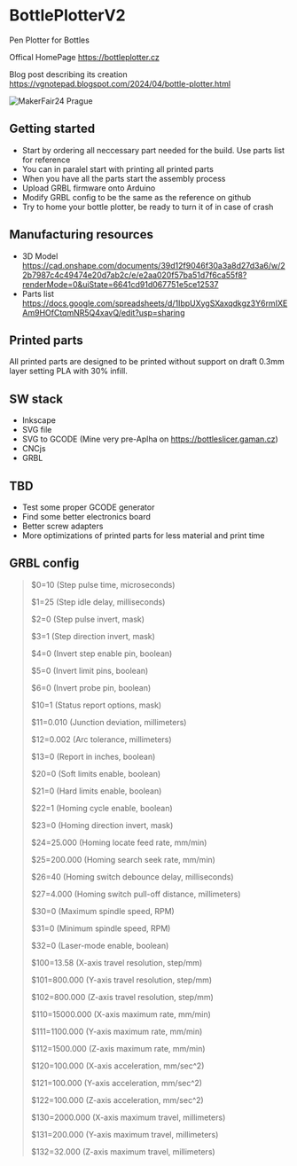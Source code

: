# BottlePlotterV2
Pen Plotter for Bottles

Offical HomePage https://bottleplotter.cz

Blog post describing its creation https://vgnotepad.blogspot.com/2024/04/bottle-plotter.html

![MakerFair24 Prague](https://bottleplotter.cz/mf24.jpg)

## Getting started
- Start by ordering all neccessary part needed for the build. Use parts list for reference
- You can in paralel start with printing all printed parts
- When you have all the parts start the assembly process
- Upload GRBL firmware onto Arduino
- Modify GRBL config to be the same as the reference on github
- Try to home your bottle plotter, be ready to turn it of in case of crash

## Manufacturing resources
- 3D Model https://cad.onshape.com/documents/39d12f9046f30a3a8d27d3a6/w/22b7987c4c49474e20d7ab2c/e/e2aa020f57ba51d7f6ca55f8?renderMode=0&uiState=6641cd91d067751e5ce12537
- Parts list https://docs.google.com/spreadsheets/d/1IbpUXygSXaxqdkgz3Y6rmIXEAm9HOfCtqmNR5Q4xavQ/edit?usp=sharing

## Printed parts
All printed parts are designed to be printed without support on draft 0.3mm layer setting PLA with 30% infill.

## SW stack
- Inkscape
- SVG file
- SVG to GCODE (Mine very pre-Aplha on https://bottleslicer.gaman.cz)
- CNCjs
- GRBL

## TBD
- Test some proper GCODE generator
- Find some better electronics board
- Better screw adapters
- More optimizations of printed parts for less material and print time

## GRBL config
>$0=10 (Step pulse time, microseconds)
>
>$1=25 (Step idle delay, milliseconds)
>
>$2=0 (Step pulse invert, mask)
>
>$3=1 (Step direction invert, mask)
>
>$4=0 (Invert step enable pin, boolean)
>
>$5=0 (Invert limit pins, boolean)
>
>$6=0 (Invert probe pin, boolean)
>
>$10=1 (Status report options, mask)
>
>$11=0.010 (Junction deviation, millimeters)
>
>$12=0.002 (Arc tolerance, millimeters)
>
>$13=0 (Report in inches, boolean)
>
>$20=0 (Soft limits enable, boolean)
>
>$21=0 (Hard limits enable, boolean)
>
>$22=1 (Homing cycle enable, boolean)
>
>$23=0 (Homing direction invert, mask)
>
>$24=25.000 (Homing locate feed rate, mm/min)
>
>$25=200.000 (Homing search seek rate, mm/min)
>
>$26=40 (Homing switch debounce delay, milliseconds)
>
>$27=4.000 (Homing switch pull-off distance, millimeters)
>
>$30=0 (Maximum spindle speed, RPM)
>
>$31=0 (Minimum spindle speed, RPM)
>
>$32=0 (Laser-mode enable, boolean)
>
>$100=13.58 (X-axis travel resolution, step/mm)
>
>$101=800.000 (Y-axis travel resolution, step/mm)
>
>$102=800.000 (Z-axis travel resolution, step/mm)
>
>$110=15000.000 (X-axis maximum rate, mm/min)
>
>$111=1100.000 (Y-axis maximum rate, mm/min)
>
>$112=1500.000 (Z-axis maximum rate, mm/min)
>
>$120=100.000 (X-axis acceleration, mm/sec^2)
>
>$121=100.000 (Y-axis acceleration, mm/sec^2)
>
>$122=100.000 (Z-axis acceleration, mm/sec^2)
>
>$130=2000.000 (X-axis maximum travel, millimeters)
>
>$131=200.000 (Y-axis maximum travel, millimeters)
>
>$132=32.000 (Z-axis maximum travel, millimeters)
